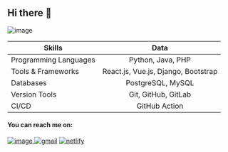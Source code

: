 ## Hi there 👋

![image](https://user-images.githubusercontent.com/32039212/157264729-6eff205a-3472-4030-9dad-44614e9770cd.png)


| Skills        | Data           |
| ------------- |:-------------:|
| Programming Languages     | Python, Java, PHP |
| Tools & Frameworks     | React.js, Vue.js, Django, Bootstrap      | 
| Databases | PostgreSQL, MySQL      | 
| Version Tools | Git, GitHub, GitLab      | 
| CI/CD | GitHub Action     | 


#### You can reach me on:

[![image](https://user-images.githubusercontent.com/32039212/128548059-ad925d4c-1881-4115-abce-fa716819e592.png)
](https://www.linkedin.com/in/shafiq-aimann/)
[![gmail](https://user-images.githubusercontent.com/32039212/128591012-0265bdeb-6a61-4ad4-9555-3613c821fb05.gif)](mailto:shafiqaimansn@gmail.com)
[
![netlify](https://user-images.githubusercontent.com/32039212/128591273-36e208ba-e690-47c2-a97e-a5bc16835014.png)
](https://shafiqaiman.netlify.app/)
